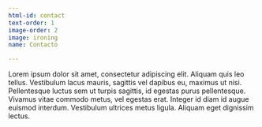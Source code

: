 ```yaml
---
html-id: contact
text-order: 1
image-order: 2
image: ironing
name: Contacto

---
```

Lorem ipsum dolor sit amet, consectetur adipiscing elit. Aliquam quis leo tellus. Vestibulum lacus mauris, sagittis vel dapibus eu, maximus ut nisi. Pellentesque luctus sem ut turpis sagittis, id egestas purus pellentesque. Vivamus vitae commodo metus, vel egestas erat. Integer id diam id augue euismod interdum. Vestibulum ultrices metus ligula. Aliquam eget dignissim lectus.